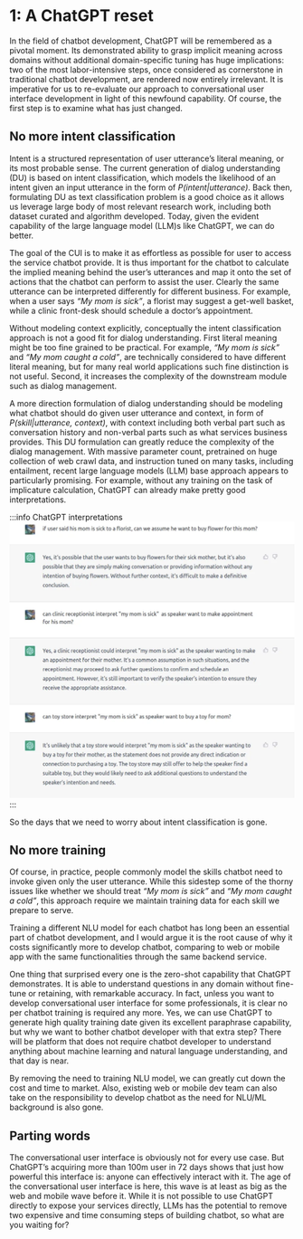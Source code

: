# 1: A ChatGPT reset

In the field of chatbot development, ChatGPT will be remembered as a pivotal moment. Its demonstrated ability to grasp implicit meaning across domains without additional domain-specific tuning has huge implications: two of the most labor-intensive steps, once considered as cornerstone in traditional chatbot development, are rendered now entirely irrelevant. It is imperative for us to re-evaluate our approach to conversational user interface development in light of this newfound capability. Of course, the first step is to examine what has just changed.

## No more intent classification
Intent is a structured representation of user utterance’s literal meaning, or its most probable sense. The current generation of dialog understanding (DU) is based on intent classification, which models the likelihood of an intent given an input utterance in the form of *P(intent|utterance)*. Back then, formulating DU as text classification problem is a good choice as it allows us leverage large body of most relevant research work, including both dataset curated and algorithm developed. Today, given the evident capability of the large language model (LLM)s like ChatGPT, we can do better.

The goal of the CUI is to make it as effortless as possible for user to access the service chatbot provide. It is thus important for the chatbot to calculate the implied meaning behind the user’s utterances and map it onto the set of actions that the chatbot can perform to assist the user. Clearly the same utterance can be interpreted differently for different business. For example, when a user says *“My mom is sick”*, a florist may suggest a get-well basket, while a clinic front-desk should schedule a doctor’s appointment.

Without modeling context explicitly, conceptually the intent classification approach is not a good fit for dialog understanding. First literal meaning might be too fine grained to be practical. For example, *“My mom is sick”* and *“My mom caught a cold”*, are technically considered to have different literal meaning, but for many real world applications such fine distinction is not useful. Second, it increases the complexity of the downstream module such as dialog management.

A more direction formulation of dialog understanding should be modeling what chatbot should do given user utterance and context, in form of *P(skill|utterance, context)*, with context including both verbal part such as conversation history and non-verbal parts such as what services business provides. This DU formulation can greatly reduce the complexity of the dialog management. With massive parameter count, pretrained on huge collection of web crawl data, and instruction tuned on many tasks, including entailment, recent large language models (LLM) base approach appears to particularly promising. For example, without any training on the task of implicature calculation, ChatGPT can already make pretty good interpretations.

:::info ChatGPT interpretations
![ChatGPT](/images/essentials/du/chatgpt.png)
:::

So the days that we need to worry about intent classification is gone.

## No more training
Of course, in practice, people commonly model the skills chatbot need to invoke given only the user utterance. While this sidestep some of the thorny issues like whether we should treat *“My mom is sick”* and *“My mom caught a cold”*, this approach require we maintain training data for each skill we prepare to serve.

Training a different NLU model for each chatbot has long been an essential part of chatbot development, and I would argue it is the root cause of why it costs significantly more to develop chatbot, comparing to web or mobile app with the same functionalities through the same backend service.

One thing that surprised every one is the zero-shot capability that ChatGPT demonstrates. It is able to understand questions in any domain without fine-tune or retaining, with remarkable accuracy. In fact, unless you want to develop conversational user interface for some professionals, it is clear no per chatbot training is required any more. Yes, we can use ChatGPT to generate high quality training date given its excellent paraphrase capability, but why we want to bother chatbot developer with that extra step? There will be platform that does not require chatbot developer to understand anything about machine learning and natural language understanding, and that day is near.

By removing the need to training NLU model, we can greatly cut down the cost and time to market. Also, existing web or mobile dev team can also take on the responsibility to develop chatbot as the need for NLU/ML background is also gone.

## Parting words
The conversational user interface is obviously not for every use case. But ChatGPT’s acquiring more than 100m user in 72 days shows that just how powerful this interface is: anyone can effectively interact with it. The age of the conversational user interface is here, this wave is at least as big as the web and mobile wave before it. While it is not possible to use ChatGPT directly to expose your services directly, LLMs has the potential to remove two expensive and time consuming steps of building chatbot, so what are you waiting for?
